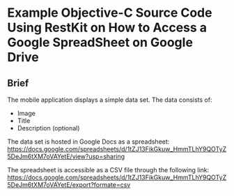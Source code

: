 # Example Objective-C Source Code Using RestKit on How to Access a Google SpreadSheet on Google Drive 

## Brief 
The mobile application displays a simple data set. The data consists of:
- Image
- Title
- Description (optional)
    
The data set is hosted in Google Docs as a spreadsheet: 
https://docs.google.com/spreadsheets/d/1tZJ13FikGkuw_HmmTLhY9QOTyZ5DeJm6tXM7oVAYetE/view?usp=sharing

The spreadsheet is accessible as a CSV file through the following link:
https://docs.google.com/spreadsheets/d/1tZJ13FikGkuw_HmmTLhY9QOTyZ5DeJm6tXM7oVAYetE/export?formate=csv


